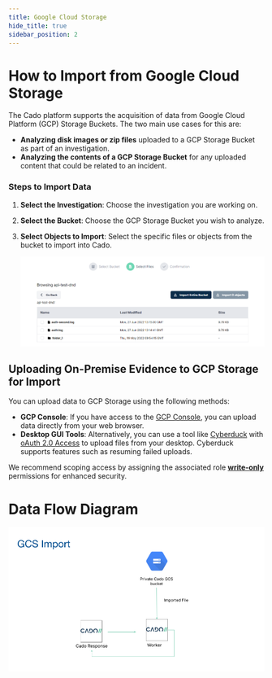```yaml
---
title: Google Cloud Storage
hide_title: true
sidebar_position: 2
---
```


# How to Import from Google Cloud Storage

The Cado platform supports the acquisition of data from Google Cloud Platform (GCP) Storage Buckets. The two main use cases for this are:

- **Analyzing disk images or zip files** uploaded to a GCP Storage Bucket as part of an investigation.
- **Analyzing the contents of a GCP Storage Bucket** for any uploaded content that could be related to an incident.

### Steps to Import Data

1. **Select the Investigation**: Choose the investigation you are working on.
2. **Select the Bucket**: Choose the GCP Storage Bucket you wish to analyze.
3. **Select Objects to Import**: Select the specific files or objects from the bucket to import into Cado.

   ![Import GCP Storage](/img/google-cloud-storage.png)

## Uploading On-Premise Evidence to GCP Storage for Import

You can upload data to GCP Storage using the following methods:

- **GCP Console**: If you have access to the [GCP Console](https://console.cloud.google.com/), you can upload data directly from your web browser.
- **Desktop GUI Tools**: Alternatively, you can use a tool like [Cyberduck](https://cyberduck.io/) with [oAuth 2.0 Access](https://docs.duck.sh/protocols/googlecloudstorage/) to upload files from your desktop. Cyberduck supports features such as resuming failed uploads.

We recommend scoping access by assigning the associated role **[write-only](https://stackoverflow.com/questions/57147765/gcp-write-only-access-to-bucket-gcs)** permissions for enhanced security.

# Data Flow Diagram
![GCS Import](/img/gcs_import.png)
